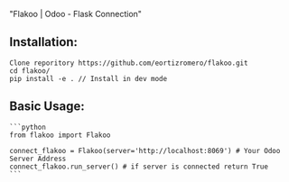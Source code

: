 "Flakoo | Odoo - Flask Connection" 

## Installation:
	Clone reporitory https://github.com/eortizromero/flakoo.git
	cd flakoo/
	pip install -e . // Install in dev mode

## Basic Usage:
	```python
	from flakoo import Flakoo

	connect_flakoo = Flakoo(server='http://localhost:8069') # Your Odoo Server Address
	connect_flakoo.run_server() # if server is connected return True
	```
